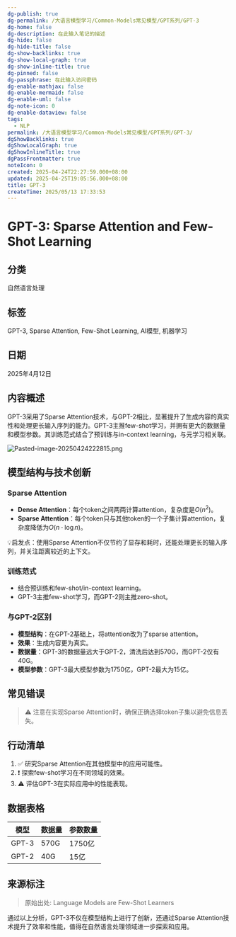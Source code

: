 ```yaml
---
dg-publish: true
dg-permalink: /大语言模型学习/Common-Models常见模型/GPT系列/GPT-3
dg-home: false
dg-description: 在此输入笔记的描述
dg-hide: false
dg-hide-title: false
dg-show-backlinks: true
dg-show-local-graph: true
dg-show-inline-title: true
dg-pinned: false
dg-passphrase: 在此输入访问密码
dg-enable-mathjax: false
dg-enable-mermaid: false
dg-enable-uml: false
dg-note-icon: 0
dg-enable-dataview: false
tags:
  - NLP
permalink: /大语言模型学习/Common-Models常见模型/GPT系列/GPT-3/
dgShowBacklinks: true
dgShowLocalGraph: true
dgShowInlineTitle: true
dgPassFrontmatter: true
noteIcon: 0
created: 2025-04-24T22:27:59.000+08:00
updated: 2025-04-25T19:05:56.000+08:00
title: GPT-3
createTime: 2025/05/13 17:33:53
---
```




# GPT-3: Sparse Attention and Few-Shot Learning

## 分类
自然语言处理


## 标签
GPT-3, Sparse Attention, Few-Shot Learning, AI模型, 机器学习


## 日期
2025年4月12日


## 内容概述
GPT-3采用了Sparse Attention技术，与GPT-2相比，显著提升了生成内容的真实性和处理更长输入序列的能力。GPT-3主推few-shot学习，并拥有更大的数据量和模型参数。其训练范式结合了预训练与in-context learning，与元学习相关联。

![Pasted-image-20250424222815.png](/img/user/附件/Pasted-image-20250424222815.png)


## 模型结构与技术创新

### Sparse Attention
- **Dense Attention**：每个token之间两两计算attention，复杂度是$O(n^2)$。
- **Sparse Attention**：每个token只与其他token的一个子集计算attention，复杂度降低为$O(n \cdot \log n)$。

💡启发点：使用Sparse Attention不仅节约了显存和耗时，还能处理更长的输入序列，并关注距离较近的上下文。


### 训练范式
- 结合预训练和few-shot/in-context learning。
- GPT-3主推few-shot学习，而GPT-2则主推zero-shot。


### 与GPT-2区别
- **模型结构**：在GPT-2基础上，将attention改为了sparse attention。
- **效果**：生成内容更为真实。
- **数据量**：GPT-3的数据量远大于GPT-2，清洗后达到570G，而GPT-2仅有40G。
- **模型参数**：GPT-3最大模型参数为1750亿，GPT-2最大为15亿。


## 常见错误
> ⚠ 注意在实现Sparse Attention时，确保正确选择token子集以避免信息丢失。


## 行动清单
1. ✅ 研究Sparse Attention在其他模型中的应用可能性。
2. ❗ 探索few-shot学习在不同领域的效果。
3. ⚠ 评估GPT-3在实际应用中的性能表现。


## 数据表格
| 模型       | 数据量   | 参数数量  |
|------------|----------|-----------|
| GPT-3      | 570G     | 1750亿    |
| GPT-2      | 40G      | 15亿      |


## 来源标注
> 原始出处: Language Models are Few-Shot Learners

通过以上分析，GPT-3不仅在模型结构上进行了创新，还通过Sparse Attention技术提升了效率和性能，值得在自然语言处理领域进一步探索和应用。

